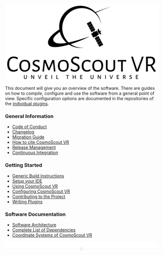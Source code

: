 <!-- 
SPDX-FileCopyrightText: German Aerospace Center (DLR) <cosmoscout@dlr.de>
SPDX-License-Identifier: CC-BY-4.0
 -->

<p align="center"> 
  <img src ="../resources/logo/large.svg" />
</p>

This document will give you an overview of the software.
There are guides on how to compile, configure and use the software from a general point of view.
Specific configuration options are documented in the repositories of the [individual plugins](../README.md#Plugins-for-CosmoScout-VR).

### General Information
* [Code of Conduct](code_of_conduct.md)
* [Changelog](changelog.md)
* [Migration Guide](migration.md)
* [How to cite CosmoScout VR](citation.md)
* [Release Management](release-management.md)
* [Continuous Integration](continuous-integration.md)

### Getting Started
* [Generic Build Instructions](install.md)
* [Setup your IDE](ide-setup.md)
* [Using CosmoScout VR](using.md)
* [Configuring CosmoScout VR](configuring.md)
* [Contributing to the Project](contributing.md)
* [Writing Plugins](plugins.md)

### Software Documentation
* [Software Architecture](architecture.md)
* [Complete List of Dependencies](dependencies.md)
* [Coordinate Systems of CosmoScout VR](coordinate-systems.md)

<p align="center"><img src ="img/hr.svg"/></p>